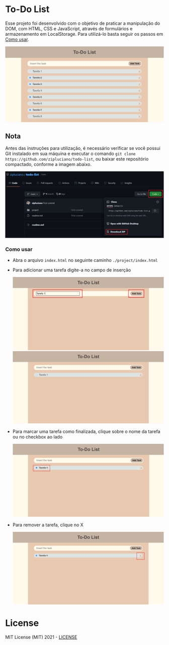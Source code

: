 # To-Do List

Esse projeto foi desenvolvido com o objetivo de praticar a manipulação do DOM, com HTML, CSS e JavaScript, através de formulários e armazenamento em LocalStorage. Para utilizá-lo basta seguir os passos em [Como usar](#como-usar).

 ![image](./to_do_list.png)

## Nota

Antes das instruções para utilização, é necessário verificar se você possui Git instalado em sua máquina e executar o comando `git clone https://github.com/zipluciano/todo-list`, ou baixar este repositório compactado, conforme a imagem abaixo. 

![image](./download_zip.png)

### Como usar

- Abra o arquivo `index.html` no seguinte caminho `./project/index.html`

- Para adicionar uma tarefa digite-a no campo de inserção

  ![image](./add_task.png)
  ![image](./task.png)

- Para marcar uma tarefa como finalizada, clique sobre o nome da tarefa ou no checkbox ao lado

  ![image](./check_task.png)

- Para remover a tarefa, clique no X 

  ![image](./remove_task.png)

# License

MIT License (MIT) 2021 - [LICENSE](./LICENSE)

